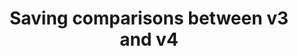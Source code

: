 ---
id: saving-comparison
title: Saving comparisons between v3 and v4
sidebar_label: Saving comparisons between v3 and v4
---